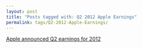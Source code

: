 ```yaml
---
layout: post
title: "Posts tagged with: Q2 2012 Apple Earnings"
permalink: tags/Q2-2012-Apple-Earnings/
---
```

[Apple announced Q2 earnings for 2012](/2012/05/apple-announced-q2-earnings-for-2012)
